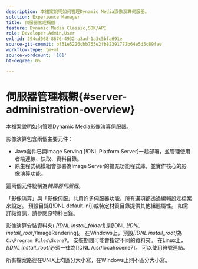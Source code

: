 ```yaml
---
description: 本檔案說明如何管理Dynamic Media影像演算伺服器。
solution: Experience Manager
title: 伺服器管理概觀
feature: Dynamic Media Classic,SDK/API
role: Developer,Admin,User
exl-id: 294cd068-8676-4932-a3ad-1a3c5bfa691e
source-git-commit: bf31e5226cbb763e2fb82391772b64e5d5c89fae
workflow-type: tm+mt
source-wordcount: '161'
ht-degree: 0%

---
```


# 伺服器管理概觀{#server-administration-overview}

本檔案說明如何管理Dynamic Media影像演算伺服器。

影像演算包含兩個主要元件：

* Java套件已與Image Serving [!DNL Platform Server]一起部署，並管理使用者端連線、快取、資料目錄。
* 原生程式碼模組會部署為Image Server的擴充功能程式庫，並實作核心的影像演算功能。

這兩個元件統稱為&#x200B;*轉譯器伺服器*。

「影像演算」與「影像伺服」共用許多伺服器功能，所有選項都透過編輯設定檔案來設定。 預設目錄([!DNL default.ini])或特定材質目錄提供其他組態屬性。 如需詳細資訊，請參閱原物料目錄。

影像演算安裝資料夾( *[!DNL install_folder]*)是[!DNL *[!DNL install_root]*/ImageRendering]。 在Windows上，預設&#x200B;*[!DNL install_root]*&#x200B;為`C:\Program Files\Scene7`。 安裝期間可能會指定不同的資料夾。 在Linux上，*[!DNL install_root]*&#x200B;必須一律為[!DNL /usr/local/scene7]。 可以使用符號連結。

所有檔案路徑在UNIX上均區分大小寫，在Windows上則不區分大小寫。
